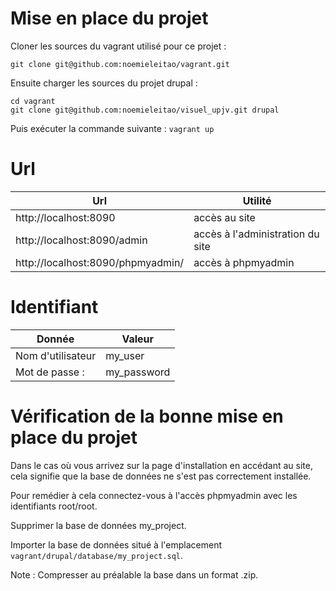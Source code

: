# Mise en place du projet

Cloner les sources du vagrant utilisé pour ce projet :

`git clone git@github.com:noemieleitao/vagrant.git`

Ensuite charger les sources du projet drupal :
```
cd vagrant
git clone git@github.com:noemieleitao/visuel_upjv.git drupal
```

Puis exécuter la commande suivante :
`vagrant up`

# Url
Url|Utilité
---|-------
http://localhost:8090 | accès au site 
http://localhost:8090/admin | accès à l'administration du site
http://localhost:8090/phpmyadmin/ | accès à phpmyadmin

# Identifiant
Donnée|Valeur
---|-------
Nom d'utilisateur | my_user
Mot de passe : | my_password

# Vérification de la bonne mise en place du projet

Dans le cas où vous arrivez sur la page d'installation en accédant au site, cela signifie que la base de données ne s'est pas correctement installée.

Pour remédier à cela connectez-vous à l'accès phpmyadmin avec les identifiants root/root.

Supprimer la base de données my_project.

Importer la base de données situé à l'emplacement `vagrant/drupal/database/my_project.sql`.

Note : Compresser au préalable la base dans un format .zip.
